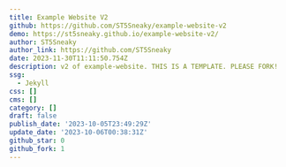 ```yaml
---
title: Example Website V2
github: https://github.com/ST5Sneaky/example-website-v2
demo: https://st5sneaky.github.io/example-website-v2/
author: ST5Sneaky
author_link: https://github.com/ST5Sneaky
date: 2023-11-30T11:11:50.754Z
description: v2 of example-website. THIS IS A TEMPLATE. PLEASE FORK!
ssg:
  - Jekyll
css: []
cms: []
category: []
draft: false
publish_date: '2023-10-05T23:49:29Z'
update_date: '2023-10-06T00:38:31Z'
github_star: 0
github_fork: 1
---
```

